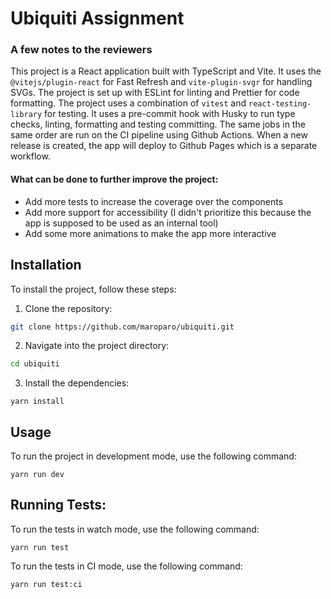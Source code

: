 # Ubiquiti Assignment

### A few notes to the reviewers

This project is a React application built with TypeScript and Vite. It uses the `@vitejs/plugin-react` for Fast Refresh and `vite-plugin-svgr` for handling SVGs. The project is set up with ESLint for linting and Prettier for code formatting. The project uses a combination of `vitest` and `react-testing-library` for testing.
It uses a pre-commit hook with Husky to run type checks, linting, formatting and testing committing. The same jobs in the same order are run on the CI pipeline using Github Actions. When a new release is created, the app will deploy to Github Pages which is a separate workflow. 

#### What can be done to further improve the project:
- Add more tests to increase the coverage over the components
- Add more support for accessibility (I didn't prioritize this because the app is supposed to be used as an internal tool)
- Add some more animations to make the app more interactive

## Installation

To install the project, follow these steps:

1. Clone the repository:

```bash
git clone https://github.com/maroparo/ubiquiti.git
```

2. Navigate into the project directory:

```bash
cd ubiquiti
```

3. Install the dependencies:
```shell
yarn install
```

## Usage

To run the project in development mode, use the following command:
```shell
yarn run dev
```

## Running Tests:

To run the tests in watch mode, use the following command:
```shell
yarn run test
```

To run the tests in CI mode, use the following command:
```shell
yarn run test:ci
```

